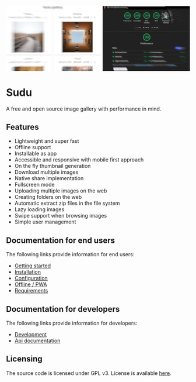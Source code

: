 <p align="center">
  <img src="https://raw.githubusercontent.com/Digital-Peak/Sudu/main/docs/banner.jpg" alt="Sudu image gallery">
</p>

# Sudu
A free and open source image gallery with performance in mind.

## Features
- Lightweight and super fast
- Offline support
- Installable as app
- Accessible and responsive with mobile first approach
- On the fly thumbnail generation
- Download multiple images
- Native share implementation
- Fullscreen mode
- Uploading multiple images on the web
- Creating folders on the web
- Automatic extract zip files in the file system
- Lazy loading images
- Swipe support when browsing images
- Simple user management

## Documentation for end users
The following links provide information for end users:
- [Getting started](docs/user/GettingStarted.md)
- [Installation](docs/user/Installation.md)
- [Configuration](docs/user/Configuration.md)
- [Offline / PWA](docs/user/Offline.md)
- [Requirements](docs/user/Requirements.md)

## Documentation for developers
The following links provide information for developers:
- [Development](docs/developer/Development.md)
- [Api documentation](docs/developer/Api.md)

## Licensing
The source code is licensed under GPL v3. License is available [here](LICENSE).
